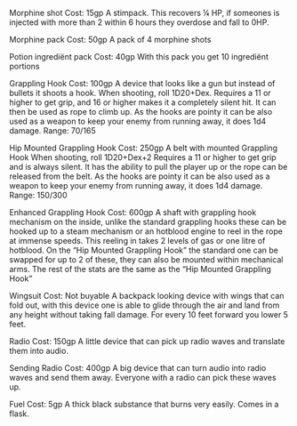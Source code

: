 Morphine shot
Cost: 15gp
A stimpack.
This recovers ¼ HP, if someones is injected with more than 2 within 6 hours they overdose and fall to 0HP.

Morphine pack
Cost: 50gp
A pack of 4 morphine shots

Potion ingrediënt pack
Cost: 40gp
With this pack you get 10 ingrediënt portions

Grappling Hook
Cost: 100gp
A device that looks like a gun but instead of bullets it shoots a hook.
When shooting, roll 1D20+Dex.
Requires a 11 or higher to get grip, and 16 or higher makes it a completely silent hit.
It can then be used as rope to climb up.
As the hooks are pointy it can be also used as a weapon to keep your enemy from running away, it does 1d4 damage.
Range: 70/165

Hip Mounted Grappling Hook
Cost: 250gp
A belt with mounted Grappling Hook
When shooting, roll 1D20+Dex+2
Requires a 11 or higher to get grip and is always silent.
It has the ability to pull the player up or the rope can be released from the belt.
As the hooks are pointy it can be also used as a weapon to keep your enemy from running away, it does 1d4 damage.
Range: 150/300

Enhanced Grappling Hook
Cost: 600gp
A shaft with grappling hook mechanism on the inside, unlike the standard grappling hooks these can be hooked up to a steam mechanism or an hotblood engine to reel in the rope at immense speeds.
This reeling in takes 2 levels of gas or one litre of hotblood.
On the “Hip Mounted Grappling Hook” the standard one can be swapped for up to 2 of these, they can also be mounted within mechanical arms.
The rest of the stats are the same as the “Hip Mounted Grappling Hook”

Wingsuit
Cost: Not buyable
A backpack looking device with wings that can fold out, with this device one is able to glide through the air and land from any height without taking fall damage.
For every 10 feet forward you lower 5 feet.

Radio
Cost: 150gp
A little device that can pick up radio waves and translate them into audio.

Sending Radio
Cost: 400gp
A big device that can turn audio into radio waves and send them away. Everyone with a radio can pick these waves up.

Fuel
Cost: 5gp
A thick black substance that burns very easily. Comes in a flask.